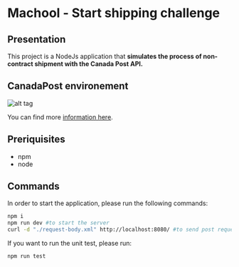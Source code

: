 # Machool - Start shipping challenge

## Presentation
This project is a NodeJs application that **simulates the process of non-contract shipment with the Canada Post API.** 


## CanadaPost environement
![alt tag](https://www.canadapost.ca/cpo/mc/business/productsservices/developers/images/onestepshipping_workflow_en_2.jpg)

You can find more [information here](https://www.canadapost.ca/cpo/mc/business/productsservices/developers/services/onestepshipping/default.jsf).

## Preriquisites
- npm
- node

## Commands
In order to start the application, please run the following commands:
```bash
npm i
npm run dev #to start the server
curl -d "./request-body.xml" http://localhost:8080/ #to send post request to server
```
If you want to run the unit test, please run:
```bash
npm run test
```
